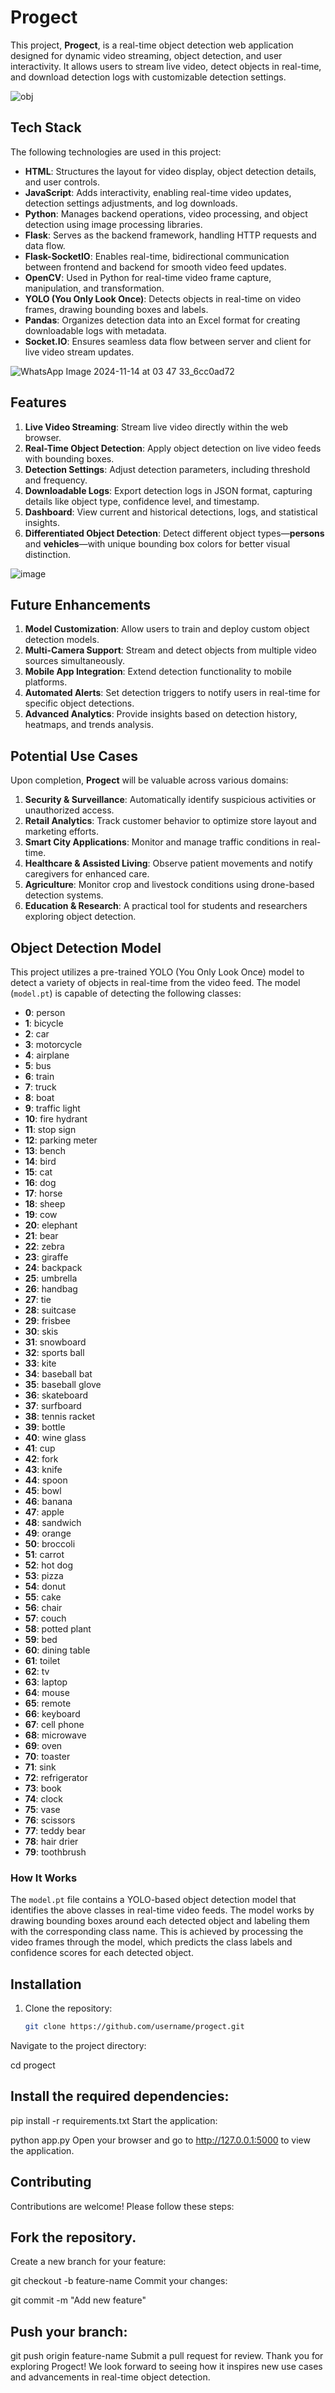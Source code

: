# Progect

This project, **Progect**, is a real-time object detection web application designed for dynamic video streaming, object detection, and user interactivity. It allows users to stream live video, detect objects in real-time, and download detection logs with customizable detection settings.


![obj](https://github.com/user-attachments/assets/3f3ebd8c-1b58-4158-bf25-41dc623537e3)


## Tech Stack

The following technologies are used in this project:

- **HTML**: Structures the layout for video display, object detection details, and user controls.
- **JavaScript**: Adds interactivity, enabling real-time video updates, detection settings adjustments, and log downloads.
- **Python**: Manages backend operations, video processing, and object detection using image processing libraries.
- **Flask**: Serves as the backend framework, handling HTTP requests and data flow.
- **Flask-SocketIO**: Enables real-time, bidirectional communication between frontend and backend for smooth video feed updates.
- **OpenCV**: Used in Python for real-time video frame capture, manipulation, and transformation.
- **YOLO (You Only Look Once)**: Detects objects in real-time on video frames, drawing bounding boxes and labels.
- **Pandas**: Organizes detection data into an Excel format for creating downloadable logs with metadata.
- **Socket.IO**: Ensures seamless data flow between server and client for live video stream updates.

![WhatsApp Image 2024-11-14 at 03 47 33_6cc0ad72](https://github.com/user-attachments/assets/b351d2b9-e0e8-4bc2-bfda-f570fe5506fb)

## Features

1. **Live Video Streaming**: Stream live video directly within the web browser.
2. **Real-Time Object Detection**: Apply object detection on live video feeds with bounding boxes.
3. **Detection Settings**: Adjust detection parameters, including threshold and frequency.
4. **Downloadable Logs**: Export detection logs in JSON format, capturing details like object type, confidence level, and timestamp.
5. **Dashboard**: View current and historical detections, logs, and statistical insights.
6. **Differentiated Object Detection**: Detect different object types—**persons** and **vehicles**—with unique bounding box colors for better visual distinction.

![image](https://github.com/user-attachments/assets/5d2791d1-1c34-43d1-bd97-48a1efb829d0)

## Future Enhancements

1. **Model Customization**: Allow users to train and deploy custom object detection models.
2. **Multi-Camera Support**: Stream and detect objects from multiple video sources simultaneously.
3. **Mobile App Integration**: Extend detection functionality to mobile platforms.
4. **Automated Alerts**: Set detection triggers to notify users in real-time for specific object detections.
5. **Advanced Analytics**: Provide insights based on detection history, heatmaps, and trends analysis.

## Potential Use Cases

Upon completion, **Progect** will be valuable across various domains:

1. **Security & Surveillance**: Automatically identify suspicious activities or unauthorized access.
2. **Retail Analytics**: Track customer behavior to optimize store layout and marketing efforts.
3. **Smart City Applications**: Monitor and manage traffic conditions in real-time.
4. **Healthcare & Assisted Living**: Observe patient movements and notify caregivers for enhanced care.
5. **Agriculture**: Monitor crop and livestock conditions using drone-based detection systems.
6. **Education & Research**: A practical tool for students and researchers exploring object detection.

## Object Detection Model

This project utilizes a pre-trained YOLO (You Only Look Once) model to detect a variety of objects in real-time from the video feed. The model (`model.pt`) is capable of detecting the following classes:

- **0**: person
- **1**: bicycle
- **2**: car
- **3**: motorcycle
- **4**: airplane
- **5**: bus
- **6**: train
- **7**: truck
- **8**: boat
- **9**: traffic light
- **10**: fire hydrant
- **11**: stop sign
- **12**: parking meter
- **13**: bench
- **14**: bird
- **15**: cat
- **16**: dog
- **17**: horse
- **18**: sheep
- **19**: cow
- **20**: elephant
- **21**: bear
- **22**: zebra
- **23**: giraffe
- **24**: backpack
- **25**: umbrella
- **26**: handbag
- **27**: tie
- **28**: suitcase
- **29**: frisbee
- **30**: skis
- **31**: snowboard
- **32**: sports ball
- **33**: kite
- **34**: baseball bat
- **35**: baseball glove
- **36**: skateboard
- **37**: surfboard
- **38**: tennis racket
- **39**: bottle
- **40**: wine glass
- **41**: cup
- **42**: fork
- **43**: knife
- **44**: spoon
- **45**: bowl
- **46**: banana
- **47**: apple
- **48**: sandwich
- **49**: orange
- **50**: broccoli
- **51**: carrot
- **52**: hot dog
- **53**: pizza
- **54**: donut
- **55**: cake
- **56**: chair
- **57**: couch
- **58**: potted plant
- **59**: bed
- **60**: dining table
- **61**: toilet
- **62**: tv
- **63**: laptop
- **64**: mouse
- **65**: remote
- **66**: keyboard
- **67**: cell phone
- **68**: microwave
- **69**: oven
- **70**: toaster
- **71**: sink
- **72**: refrigerator
- **73**: book
- **74**: clock
- **75**: vase
- **76**: scissors
- **77**: teddy bear
- **78**: hair drier
- **79**: toothbrush

### How It Works
The `model.pt` file contains a YOLO-based object detection model that identifies the above classes in real-time video feeds. The model works by drawing bounding boxes around each detected object and labeling them with the corresponding class name. This is achieved by processing the video frames through the model, which predicts the class labels and confidence scores for each detected object.

## Installation

1. Clone the repository:
   ```bash
   git clone https://github.com/username/progect.git
Navigate to the project directory:

cd progect
## Install the required dependencies:

pip install -r requirements.txt
Start the application:

python app.py
Open your browser and go to http://127.0.0.1:5000 to view the application.

## Contributing
Contributions are welcome! Please follow these steps:


## Fork the repository.
Create a new branch for your feature:

git checkout -b feature-name
Commit your changes:


git commit -m "Add new feature"

## Push your branch:

git push origin feature-name
Submit a pull request for review.
Thank you for exploring Progect! We look forward to seeing how it inspires new use cases and advancements in real-time object detection.
